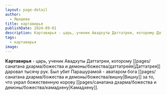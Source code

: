 ```yaml
---
layout: page-detail
author:
  - Яшодеви
title: картавирья
publishDate: 2024-09-01
description: Картавирья - царь, ученик Авадхуты Даттатреи, которому Даттатрея даровал тысячу рук. Был убит Парашурамой - аватаром бога Вишну за то, что украл божественную корову Камадхену.
tags:
  - картавирья
image:
---
```

**Картавирья** - царь, ученик Авадхуты Даттатреи, которому [[pages/санатана дхарма/божества и демоны/божества/даттатрейя|Даттатрея]] даровал тысячу рук. Был убит Парашурамой - аватаром бога [[pages/санатана дхарма/божества и демоны/божества/вишну|Вишну]] за то, что украл божественную корову [[pages/санатана дхарма/божества и демоны/божества/камадхену|Камадхену]].

